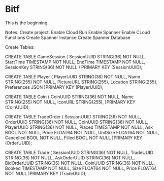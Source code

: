 # Bitf

This is the beginning. 



Notes: 
Create project. 
Enable Cloud Run
Enable Spanner 
Enable CLoud Functions
Create Spanner Instance
Create Spanner Database

Create Tables:

CREATE TABLE GameSession (
  SessionUUID STRING(36) NOT NULL,
  StartTime TIMESTAMP NOT NULL,
  EndTime TIMESTAMP NOT NULL,
  SessionKey STRING(36) NOT NULL
) PRIMARY KEY (SessionUUID);

CREATE TABLE Player (
  PlayerUUID STRING(36) NOT NULL,
  Name STRING(255) NOT NULL,
  PictureURL STRING(255),
  Location STRING(255),
  Preferences JSON
)PRIMARY KEY (PlayerUUID);

CREATE TABLE Coin (
  CoinUUID STRING(36) NOT NULL,
  Name STRING(255) NOT NULL,
  IconURL STRING(255),
)PRIMARY KEY (CoinUUID);

CREATE TABLE TradeOrder (
  SessionUUID STRING(36) NOT NULL,
  OrderUUID STRING(36)  NOT NULL,
  CoinUUID STRING(36)  NOT NULL,
  PlayerUUID STRING(36) NOT NULL,
  Placed TIMESTAMP NOT NULL,
  Ask BOOL NOT NULL,
  Price FLOAT64 NOT NULL,
  UnitSize FLOAT64 NOT NULL,
  Cancelled BOOL NOT NULL,
  Filled BOOL NOT NULL
)PRIMARY KEY (OrderUUID);

CREATE TABLE Trade (
  SessionUUID STRING(36) NOT NULL,
  TradeUUID STRING(36) NOT NULL,
  AskOrderUUID STRING(36) NOT NULL,
  BidOrderUUID STRING(36) NOT NULL,
  CoinUUID STRING(36) NOT NULL,
  Booked TIMESTAMP NOT NULL,
  Size FLOAT64 NOT NULL,
  Price FLOAT64 NOT NULL
)PRIMARY KEY (TradeUUID);

